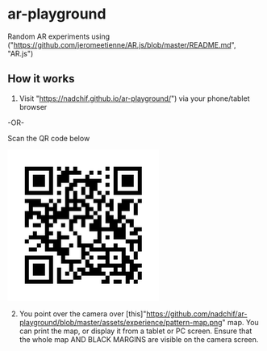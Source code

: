 # ar-playground
Random AR experiments using ("https://github.com/jeromeetienne/AR.js/blob/master/README.md", "AR.js")


## How it works
1. Visit "https://nadchif.github.io/ar-playground/") via your phone/tablet browser

-OR-

Scan the QR code below

![QR picture](https://github.com/nadchif/ar-playground/blob/master/assets/experience/qr.png)


2. You point over the camera over [this]"https://github.com/nadchif/ar-playground/blob/master/assets/experience/pattern-map.png" map. You can print the map, or display it from a tablet or PC screen. Ensure that the whole map AND BLACK MARGINS are visible on the camera screen.

